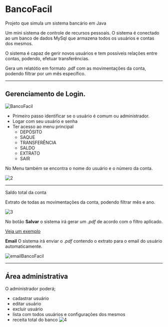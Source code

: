 # BancoFacil
 Projeto que simula um sistema bancário em Java
 
 Um mini sistema de controle de recursos pessoais. O sistema é conectado ao
 um banco de dados MySql que armazena todos os usuários e contas dos mesmos.
 
 O sistema é capaz de gerir novos usuários e tem possíveis relações entre
 contas, podendo, efetuar transferências.
 
 Gera um relatótio em formato .pdf com as movimentações da conta, podendo filtrar
 por um mês específico.
 ***
 ## Gerenciamento de Login.
 
 ![BancoFacil](https://user-images.githubusercontent.com/76791121/104332847-61296b80-54cf-11eb-9034-6827dbbbb92e.png)
 
 * Primeiro passo identificar se o usuário é comum ou administrador.
 * Logar com seu usuário e senha
 * Ter acesso ao menu principal
     * DEPÓSITO
     * SAQUE
     * TRANSFERÊNCIA
     * SALDO
     * EXTRATO
     * SAIR

No Menu também se encontra o nome do usuário e o número da conta.

![2](https://user-images.githubusercontent.com/76791121/104333115-a2ba1680-54cf-11eb-8dea-b5f136edf90c.png)

***
Saldo total da conta

Extrato de todas as movimentações da conta, podendo filtrar mês e ano.

![3](https://user-images.githubusercontent.com/76791121/104333136-a8176100-54cf-11eb-86ed-2465cf2e56c0.png)

No botão **Salvar** o sistema irá gerar um *.pdf* de acordo com o filtro aplicado.

[Veja um exemplo](https://github.com/FernandesJr/BancoFacil/blob/main/BancoFaciil/BkFacil0601132123.pdf)

**Email**
O sistema irá enviar o *.pdf* contendo o extrato para o email do usuário automaticamente.

![emailBancoFacil](https://user-images.githubusercontent.com/76791121/112500469-2cefe800-8d67-11eb-9a13-9ea2a09d8f32.png)


***
## Área administrativa
O administrador poderá;
* cadastrar usuário
* editar usuário
* excluir usuário
* lista com todos usuários e configurações dos mesmos
* receita total do banco
![4](https://user-images.githubusercontent.com/76791121/104333145-abaae800-54cf-11eb-8236-2ec2c89acf2b.png)


 
